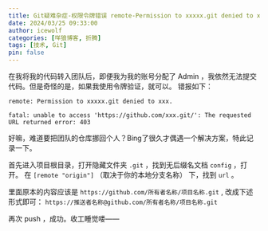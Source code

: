 ```yaml
---
title: Git疑难杂症-权限令牌错误 remote-Permission to xxxxx.git denied to xxx fatal - The requested URL returned error - 403
date: 2024/03/25 09:33:00
author: icewolf
categories: [咩狼博客, 折腾]
tags: [技术, Git]
pin: false
---
```


在我将我的代码转入团队后，即便我为我的账号分配了 Admin ，我依然无法提交代码。但是奇怪的是，如果我使用令牌验证，就可以。
错报如下：
```shell
remote: Permission to xxxxx.git denied to xxx.

fatal: unable to access 'https://github.com/xxx.git/': The requested URL returned error: 403
```

好嘛，难道要把团队的仓库挪回个人？Bing了很久才偶遇一个解决方案，特此记录一下。

首先进入项目根目录，打开隐藏文件夹 `.git` ，找到无后缀名文档 `config` ，打开。
在 `[remote "origin"]` （取决于你的本地分支名称） 下，找到 `url` 。

里面原本的内容应该是 `https://github.com/所有者名称/项目名称.git` , 改成下述形式即可： `https://推送者名称@github.com/所有者名称/项目名称.git`

再次 push ，成功。收工睡觉喽——
